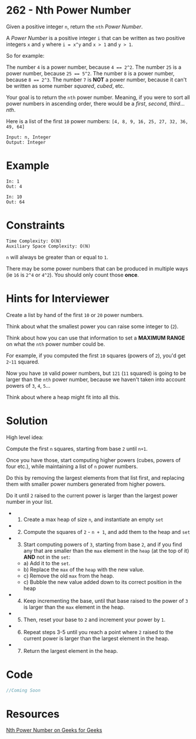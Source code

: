 # 262 - Nth Power Number

Given a positive integer `n`, return the `nth` *Power Number*.

A *Power Number* is a positive integer `i` that can be written as two positive integers `x` and `y` where `i = x^y` and `x > 1` and `y > 1`.

So for example:

The number `4` is a power number, because `4 == 2^2`.
The number `25` is a power number, because `25 == 5^2`.
The number `8` is a power number, because `8 == 2^3`.
The number `7` is **NOT** a power number, because it can't be written as some number *squared*, *cubed*, etc.

Your goal is to return the `nth` power number. Meaning, if you were to sort all power numbers in ascending order, there would be a *first*, *second*, *third*... *nth*.

Here is a list of the first `10` power numbers: `[4, 8, 9, 16, 25, 27, 32, 36, 49, 64]`


```
Input: n, Integer
Output: Integer
```

# Example

```
In: 1
Out: 4

In: 10
Out: 64
```


# Constraints
```
Time Complexity: O(N)
Auxiliary Space Complexity: O(N)
```

`n` will always be greater than or equal to `1`.

There may be some power numbers that can be produced in multiple ways (ie `16` is `2^4` or `4^2`). You should only count those **once**.

# Hints for Interviewer

Create a list by hand of the first `10` or `20` power numbers.

Think about what the smallest power you can raise some integer to (`2`).

Think about how you can use that information to set a **MAXIMUM RANGE** on what the `nth` power number could be.

For example, if you computed the first `10` squares (powers of `2`), you'd get `2`-`11` squared.

Now you have `10` valid power numbers, but `121` (`11` squared) is going to be larger than the `nth` power number, because we haven't taken into account powers of `3`, `4`, `5`...

Think about where a heap might fit into all this.


# Solution

High level idea:

Compute the first `n` squares, starting from base `2` until `n+1`.

Once you have those, start computing higher powers (cubes, powers of four etc.), while maintaining a list of `n` power numbers.

Do this by removing the largest elements from that list first, and replacing them with smaller power numbers generated from higher powers.

Do it until `2` raised to the current power is larger than the largest power number in your list.



* 1) Create a max heap of size `n`, and instantiate an empty `set`

* 2) Compute the squares of `2` - `n + 1`, and add them to the heap and `set`

* 3) Start computing powers of `3`, starting from base `2`, and if you find any that are smaller than the `max` element in the `heap` (at the top of it) **AND** not in the `set`:
  * a) Add it to the `set`.
  * b) Replace the `max` of the `heap` with the new value.
  * c) Remove the old `max` from the heap.
  * c) Bubble the new value added down to its correct position in the heap

* 4) Keep incrementing the base, until that base raised to the power of `3` is larger than the `max` element in the heap.

* 5) Then, reset your base to `2` and increment your power by `1`.

* 6) Repeat steps 3-5 until you reach a point where `2` raised to the current power is larger than the largest element in the heap.

* 7) Return the largest element in the heap.


# Code

```javascript
//Coming Soon
```

# Resources
[Nth Power Number on Geeks for Geeks](https://www.geeksforgeeks.org/check-if-a-number-can-be-expressed-as-xy-x-raised-to-power-y/)
